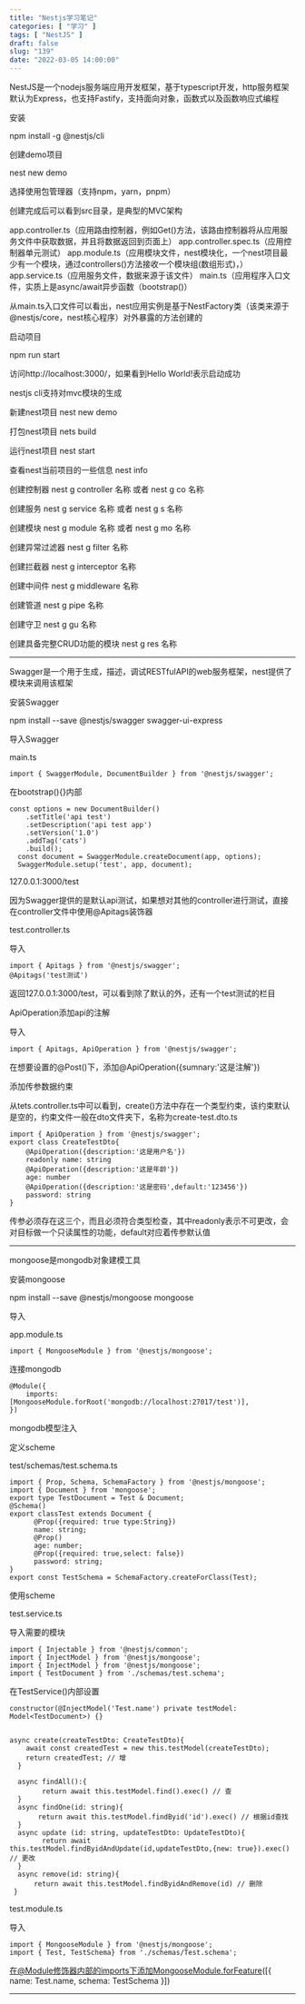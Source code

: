 ```yaml
---
title: "Nestjs学习笔记"
categories: [ "学习" ]
tags: [ "NestJS" ]
draft: false
slug: "139"
date: "2022-03-05 14:00:00"
---
```


NestJS是一个nodejs服务端应用开发框架，基于typescript开发，http服务框架默认为Express，也支持Fastify，支持面向对象，函数式以及函数响应式编程


安装

npm install -g @nestjs/cli

创建demo项目

nest new demo

选择使用包管理器（支持npm，yarn，pnpm）

创建完成后可以看到src目录，是典型的MVC架构

app.controller.ts（应用路由控制器，例如Get()方法，该路由控制器将从应用服务文件中获取数据，并且将数据返回到页面上）
app.controller.spec.ts（应用控制器单元测试）
app.module.ts（应用模块文件，nest模块化，一个nest项目最少有一个模块，通过controllers()方法接收一个模块组(数组形式)，）
app.service.ts（应用服务文件，数据来源于该文件）
main.ts（应用程序入口文件，实质上是async/await异步函数（bootstrap()）

从main.ts入口文件可以看出，nest应用实例是基于NestFactory类（该类来源于@nestjs/core，nest核心程序）对外暴露的方法创建的



启动项目

npm run start

访问http://localhost:3000/，如果看到Hello World!表示启动成功


nestjs cli支持对mvc模块的生成

新建nest项目
nest new demo

打包nest项目
nets build

运行nest项目
nest start

查看nest当前项目的一些信息
nest info



创建控制器
nest g controller 名称
或者
nest g co 名称

创建服务
nest g service 名称
或者
nest g s 名称

创建模块
nest g module 名称
或者
nest g mo 名称

创建异常过滤器
nest g filter 名称

创建拦截器
nest g interceptor 名称

创建中间件
nest g middleware 名称

创建管道 
nest g pipe 名称

创建守卫
nest g gu 名称

创建具备完整CRUD功能的模块
nest g res 名称


---




Swagger是一个用于生成，描述，调试RESTfulAPI的web服务框架，nest提供了模块来调用该框架

安装Swagger

npm install --save @nestjs/swagger swagger-ui-express


导入Swagger

main.ts

    import { SwaggerModule, DocumentBuilder } from '@nestjs/swagger';

在bootstrap(){}内部

    const options = new DocumentBuilder()
        .setTitle('api test')
        .setDescription('api test app')
        .setVersion('1.0')
        .addTag('cats')
        .build();
      const document = SwaggerModule.createDocument(app, options);
      SwaggerModule.setup('test', app, document);

127.0.0.1:3000/test

因为Swagger提供的是默认api测试，如果想对其他的controller进行测试，直接在controller文件中使用@Apitags装饰器

test.controller.ts

导入

    import { Apitags } from '@nestjs/swagger';
    @Apitags('test测试')

返回127.0.0.1:3000/test，可以看到除了默认的外，还有一个test测试的栏目

ApiOperation添加api的注解

导入

    import { Apitags, ApiOperation } from '@nestjs/swagger';

在想要设置的@Post()下，添加@ApiOperation({sumnary:'这是注解'})


添加传参数据约束

从tets.controller.ts中可以看到，create()方法中存在一个类型约束，该约束默认是空的，约束文件一般在dto文件夹下，名称为create-test.dto.ts

    import { ApiOperation } from '@nestjs/swagger';
    export class CreateTestDto{
        @ApiOperation({description:'这是用户名'})
        readonly name: string
        @ApiOperation({description:'这是年龄'})
        age: number
        @ApiOperation({description:'这是密码',default:'123456'})
        password: string
    }



传参必须存在这三个，而且必须符合类型检查，其中readonly表示不可更改，会对目标做一个只读属性的功能，default对应着传参默认值





---


mongoose是mongodb对象建模工具

安装mongoose

npm install --save @nestjs/mongoose mongoose


导入

app.module.ts

    import { MongooseModule } from '@nestjs/mongoose';


连接mongodb

    @Module({
        imports: [MongooseModule.forRoot('mongodb://localhost:27017/test')],
    })


mongodb模型注入

定义scheme

test/schemas/test.schema.ts

    import { Prop, Schema, SchemaFactory } from '@nestjs/mongoose';
    import { Document } from 'mongoose';
    export type TestDocument = Test & Document;
    @Schema()
    export classTest extends Document {
          @Prop({required: true type:String})
          name: string;
          @Prop()
          age: number;
          @Prop({required: true,select: false})
          password: string;
    }
    export const TestSchema = SchemaFactory.createForClass(Test);


使用scheme


test.service.ts

导入需要的模块


    import { Injectable } from '@nestjs/common';
    import { InjectModel } from '@nestjs/mongoose';
    import { InjectModel } from '@nestjs/mongoose';
    import { TestDocument } from './schemas/test.schema';

在TestService()内部设置

    constructor(@InjectModel('Test.name') private testModel: Model<TestDocument>) {}


    async create(createTestDto: CreateTestDto){
        await const createdTest = new this.testModel(createTestDto);
        return createdTest; // 增
      }

      async findAll():{
            return await this.testModel.find().exec() // 查
      }
      async findOne(id: string){
           return await this.testModel.findByid('id').exec() // 根据id查找
      }
      async update (id: string, updateTestDto: UpdateTestDto){
            return await this.testModel.findByidAndUpdate(id,updateTestDto,{new: true}).exec() // 更改
      }
      async remove(id: string){
          return await this.testModel.findByidAndRemove(id) // 删除
     }


test.module.ts

导入

    import { MongooseModule } from '@nestjs/mongoose';
    import { Test, TestSchema} from './schemas/Test.schema';

在@Module修饰器内部的imports下添加MongooseModule.forFeature([{ name: Test.name, schema: TestSchema }])







---